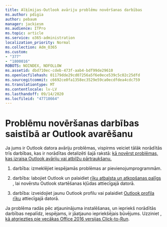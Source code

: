 ```yaml
---
title: Alķīmijas-Outlook avāriju problēmu novēršanas darbības
ms.author: pdigia
author: pebaum
manager: jackiesm
ms.audience: ITPro
ms.topic: article
ms.service: o365-administration
localization_priority: Normal
ms.collection: Adm_O365
ms.custom:
- "377"
- "1800016"
ROBOTS: NOINDEX, NOFOLLOW
ms.assetid: dbd710ec-cdeb-473f-aab4-bdf99de29610
ms.openlocfilehash: 01179dde29cd07256a5f6e0ece539c5c02c25dfd
ms.sourcegitcommit: c6692ce0fa1358ec3529e59ca0ecdfdea4cdc759
ms.translationtype: MT
ms.contentlocale: lv-LV
ms.lasthandoff: 09/14/2020
ms.locfileid: "47718664"
---
```

# <a name="outlook-crash-troubleshooting-steps"></a>Problēmu novēršanas darbības saistībā ar Outlook avarēšanu

Ja jums ir Outlook datora avāriju problēmas, vispirms veiciet tālāk norādītās trīs darbības, kas ir norādītas detalizēti šajā rakstā: [kā novērst problēmas, kas izraisa Outlook avāriju vai atbilžu pārtraukšanu.](https://docs.microsoft.com/exchange/troubleshoot/outlook-crashes/crash-issues)
  
1. darbība: izmeklējiet iespējamās problēmas ar pievienojumprogrammām.
  
2. darbība: labojiet Outlook un palaidiet [rīku atbalsta un atkopšanas palīgs](https://aka.ms/SaRA-OutlookWontStart) , lai novērstu Outlook startēšanas kļūdas attiecīgajā datorā.
  
3. darbība: izveidojiet jaunu Outlook profilu vai palaidiet [Outlook profila rīku](https://aka.ms/SaRA-OutlookSetupProfile) attiecīgajā datorā.
  
Ja problēma radās pēc atjauninājuma instalēšanas, un iepriekš norādītās darbības nepalīdz, iespējams, ir jāatjauno iepriekšējais būvējums. Uzziniet [, kā atgriezties pie vecākas Office 2016 versijas Click-to-Run](https://support.microsoft.com/help/2770432).
  